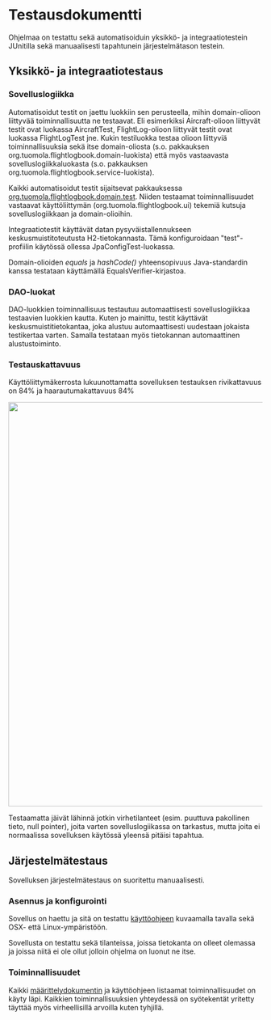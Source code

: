 # Testausdokumentti

Ohjelmaa on testattu sekä automatisoiduin yksikkö- ja integraatiotestein JUnitilla sekä manuaalisesti tapahtunein järjestelmätason testein.

## Yksikkö- ja integraatiotestaus

### Sovelluslogiikka

Automatisoidut testit on jaettu luokkiin sen perusteella, mihin domain-olioon liittyvää toiminnallisuutta ne testaavat. Eli esimerkiksi Aircraft-olioon liittyvät testit ovat luokassa AircraftTest, FlightLog-olioon liittyvät testit ovat luokassa FlightLogTest jne. Kukin testiluokka testaa olioon liittyviä toiminnallisuuksia sekä itse domain-oliosta (s.o. pakkauksen org.tuomola.flightlogbook.domain-luokista) että myös vastaavasta sovelluslogiikkaluokasta (s.o. pakkauksen org.tuomola.flightlogbook.service-luokista). 

Kaikki automatisoidut testit sijaitsevat pakkauksessa [org.tuomola.flightlogbook.domain.test](https://github.com/ptuomola/ot-harjoitustyo/tree/master/src/test/java/org/tuomola/flightlogbook/domain/test). Niiden testaamat toiminnallisuudet vastaavat käyttöliittymän (org.tuomola.flightlogbook.ui) tekemiä kutsuja sovelluslogiikkaan ja domain-olioihin. 

Integraatiotestit käyttävät datan pysyväistallennukseen keskusmuistitoteutusta H2-tietokannasta. Tämä konfiguroidaan "test"-profiilin käytössä ollessa JpaConfigTest-luokassa. 

Domain-olioiden _equals_ ja _hashCode()_ yhteensopivuus Java-standardin kanssa testataan käyttämällä EqualsVerifier-kirjastoa. 

### DAO-luokat

DAO-luokkien toiminnallisuus testautuu automaattisesti sovelluslogiikkaa testaavien luokkien kautta. Kuten jo mainittu, testit käyttävät keskusmuistitietokantaa, joka alustuu automaattisesti uudestaan jokaista testikertaa varten. Samalla testataan myös tietokannan automaattinen alustustoiminto. 

### Testauskattavuus

Käyttöliittymäkerrosta lukuunottamatta sovelluksen testauksen rivikattavuus on 84% ja haarautumakattavuus 84%

<img src="https://raw.githubusercontent.com/mluukkai/OtmTodoApp/master/dokumentaatio/kuvat/t-1.png" width="800">

Testaamatta jäivät lähinnä jotkin virhetilanteet (esim. puuttuva pakollinen tieto, null pointer), joita varten sovelluslogiikassa on tarkastus, mutta joita ei normaalissa sovelluksen käytössä yleensä pitäisi tapahtua. 

## Järjestelmätestaus

Sovelluksen järjestelmätestaus on suoritettu manuaalisesti.

### Asennus ja konfigurointi

Sovellus on haettu ja sitä on testattu [käyttöohjeen](https://github.com/ptuomola/FlightLogBook/blob/master/dokumentaatio/kayttoohje.md) kuvaamalla tavalla sekä OSX- että Linux-ympäristöön. 

Sovellusta on testattu sekä tilanteissa, joissa tietokanta on olleet olemassa ja joissa niitä ei ole ollut jolloin ohjelma on luonut ne itse.

### Toiminnallisuudet

Kaikki [määrittelydokumentin](https://github.com/ptuomola/FlightLogBook/blob/master/dokumentaatio/vaatimusmaarittely.md#perusversion-tarjoama-toiminnallisuus) ja käyttöohjeen listaamat toiminnallisuudet on käyty läpi. Kaikkien toiminnallisuuksien yhteydessä on syötekentät yritetty täyttää myös virheellisillä arvoilla kuten tyhjillä.
